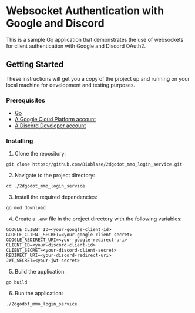 # Websocket Authentication with Google and Discord

This is a sample Go application that demonstrates the use of websockets for client authentication with Google and Discord OAuth2.

## Getting Started

These instructions will get you a copy of the project up and running on your local machine for development and testing purposes.

### Prerequisites

- [Go](https://golang.org/dl/)
- [A Google Cloud Platform account](https://cloud.google.com/)
- [A Discord Developer account](https://discord.com/developers/)

### Installing

1. Clone the repository:

```
git clone https://github.com/Bioblaze/2dgodot_mmo_login_service.git
```

2. Navigate to the project directory:

```
cd ./2dgodot_mmo_login_service
```

3. Install the required dependencies:

```
go mod download
```

4. Create a `.env` file in the project directory with the following variables:

```
GOOGLE_CLIENT_ID=<your-google-client-id>
GOOGLE_CLIENT_SECRET=<your-google-client-secret>
GOOGLE_REDIRECT_URI=<your-google-redirect-uri>
CLIENT_ID=<your-discord-client-id>
CLIENT_SECRET=<your-discord-client-secret>
REDIRECT_URI=<your-discord-redirect-uri>
JWT_SECRET=<your-jwt-secret>
```

5. Build the application:

```
go build
```

6. Run the application:

```
./2dgodot_mmo_login_service
```
